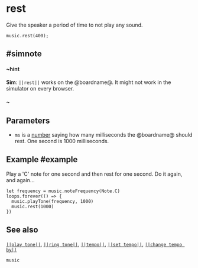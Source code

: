 # rest

Give the speaker a period of time to not play any sound.

```sig
music.rest(400);
```
## #simnote
#### ~hint
**Sim**: ``||rest||`` works on the @boardname@. It might not work in the simulator on every browser.
#### ~

## Parameters

* ``ms`` is a [number](/types/number) saying how many
  milliseconds the @boardname@ should rest. One second is 1000
  milliseconds.

## Example #example

Play a 'C' note for one second and then rest for one second. Do it again, and again...

```blocks
let frequency = music.noteFrequency(Note.C)
loops.forever(() => {
  music.playTone(frequency, 1000)
  music.rest(1000)
})
```

## See also

[``||play tone||``](/reference/music/play-tone), [``||ring tone||``](/reference/music/ring-tone),
[``||tempo||``](/reference/music/tempo), [``||set tempo||``](/reference/music/set-tempo),
[``||change tempo by||``](/reference/music/change-tempo-by)

```package
music
```